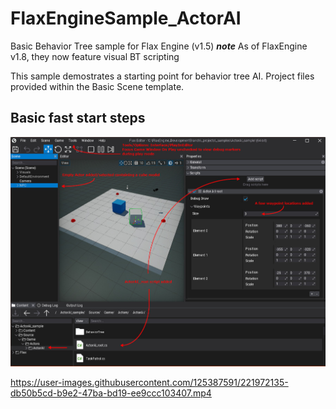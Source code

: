 # FlaxEngineSample_ActorAI
Basic Behavior Tree sample for Flax Engine (v1.5)
***note*** As of FlaxEngine v1.8, they now feature visual BT scripting

This sample demostrates a starting point for behavior tree AI.
Project files provided within the Basic Scene template. 

<h2>Basic fast start steps</h2>
<img src="ActorAI_sample_howto.jpg" />

https://user-images.githubusercontent.com/125387591/221972135-db50b5cd-b9e2-47ba-bd19-ee9ccc103407.mp4
